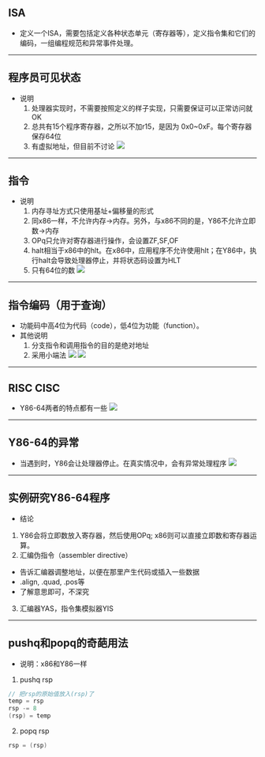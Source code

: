 ## ISA
- 定义一个ISA，需要包括定义各种状态单元（寄存器等），定义指令集和它们的编码，一组编程规范和异常事件处理。
------
## 程序员可见状态
- 说明
  1. 处理器实现时，不需要按照定义的样子实现，只需要保证可以正常访问就OK
  2. 总共有15个程序寄存器，之所以不加r15，是因为 0x0~0xF。每个寄存器保存64位
  3. 有虚拟地址，但目前不讨论
![](./附件/Y86-64状态.png)
------
## 指令
- 说明
  1. 内存寻址方式只使用基址+偏移量的形式
  2. 同x86一样，不允许内存->内存。另外，与x86不同的是，Y86不允许立即数->内存
  3. OPq只允许对寄存器进行操作，会设置ZF,SF,OF
  4. halt相当于x86中的hlt。在x86中，应用程序不允许使用hlt；在Y86中，执行halt会导致处理器停止，并将状态码设置为HLT
  5. 只有64位的数
![](./附件/Y86-64指令集.png)
------
## 指令编码（用于查询）
- 功能码中高4位为代码（code），低4位为功能（function）。
- 其他说明
  1. 分支指令和调用指令的目的是绝对地址
  2. 采用小端法
![](./附件/Y86-64指令集的功能码.png)
![](./附件/Y86-64程序寄存器.png)
------
## RISC CISC
- Y86-64两者的特点都有一些
![](./附件/RISC&CISC.png)
------
## Y86-64的异常
- 当遇到时，Y86会让处理器停止。在真实情况中，会有异常处理程序
![](./附件/Y86-64异常.png)
------
## 实例研究Y86-64程序
- 结论
1. Y86会将立即数放入寄存器，然后使用OPq; x86则可以直接立即数和寄存器运算。
2. 汇编伪指令（assembler directive）
  - 告诉汇编器调整地址，以便在那里产生代码或插入一些数据
  - .align, .quad, .pos等
  - 了解意思即可，不深究
3. 汇编器YAS，指令集模拟器YIS
------
## pushq和popq的奇葩用法
- 说明：x86和Y86一样
1. pushq rsp
``` C
// 把rsp的原始值放入(rsp)了
temp = rsp
rsp -= 8
(rsp) = temp
```
2. popq rsp
``` C
rsp = (rsp)
```
